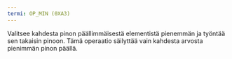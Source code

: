 ```yaml
---
termi: OP_MIN (0XA3)
---
```


Valitsee kahdesta pinon päällimmäisestä elementistä pienemmän ja työntää sen takaisin pinoon. Tämä operaatio säilyttää vain kahdesta arvosta pienimmän pinon päällä.